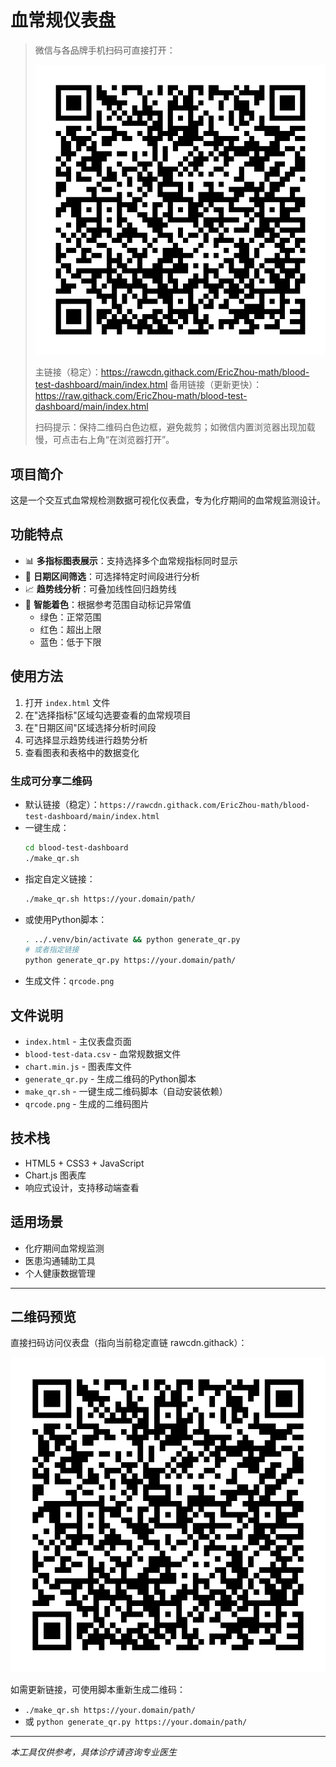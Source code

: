 # 血常规仪表盘

> 微信与各品牌手机扫码可直接打开：
>
> ![仪表盘二维码（rawcdn.githack 直链）](qrcode.png)
>
> 主链接（稳定）：https://rawcdn.githack.com/EricZhou-math/blood-test-dashboard/main/index.html
> 备用链接（更新更快）：https://raw.githack.com/EricZhou-math/blood-test-dashboard/main/index.html
>
> 扫码提示：保持二维码白色边框，避免裁剪；如微信内置浏览器出现加载慢，可点击右上角“在浏览器打开”。

## 项目简介

这是一个交互式血常规检测数据可视化仪表盘，专为化疗期间的血常规监测设计。

## 功能特点

- 📊 **多指标图表展示**：支持选择多个血常规指标同时显示
- 📅 **日期区间筛选**：可选择特定时间段进行分析
- 📈 **趋势线分析**：可叠加线性回归趋势线
- 🎨 **智能着色**：根据参考范围自动标记异常值
  - 绿色：正常范围
  - 红色：超出上限
  - 蓝色：低于下限

## 使用方法

1. 打开 `index.html` 文件
2. 在"选择指标"区域勾选要查看的血常规项目
3. 在"日期区间"区域选择分析时间段
4. 可选择显示趋势线进行趋势分析
5. 查看图表和表格中的数据变化

### 生成可分享二维码
- 默认链接（稳定）：`https://rawcdn.githack.com/EricZhou-math/blood-test-dashboard/main/index.html`
- 一键生成：
  ```bash
  cd blood-test-dashboard
  ./make_qr.sh
  ```
- 指定自定义链接：
  ```bash
  ./make_qr.sh https://your.domain/path/
  ```
- 或使用Python脚本：
  ```bash
  . ../.venv/bin/activate && python generate_qr.py
  # 或者指定链接
  python generate_qr.py https://your.domain/path/
  ```
- 生成文件：`qrcode.png`

## 文件说明

- `index.html` - 主仪表盘页面
- `blood-test-data.csv` - 血常规数据文件
- `chart.min.js` - 图表库文件
- `generate_qr.py` - 生成二维码的Python脚本
- `make_qr.sh` - 一键生成二维码脚本（自动安装依赖）
- `qrcode.png` - 生成的二维码图片

## 技术栈

- HTML5 + CSS3 + JavaScript
- Chart.js 图表库
- 响应式设计，支持移动端查看

## 适用场景

- 化疗期间血常规监测
- 医患沟通辅助工具
- 个人健康数据管理

---

## 二维码预览

直接扫码访问仪表盘（指向当前稳定直链 rawcdn.githack）：

![血常规仪表盘二维码](qrcode.png)

如需更新链接，可使用脚本重新生成二维码：
- `./make_qr.sh https://your.domain/path/`
- 或 `python generate_qr.py https://your.domain/path/`

---

*本工具仅供参考，具体诊疗请咨询专业医生*